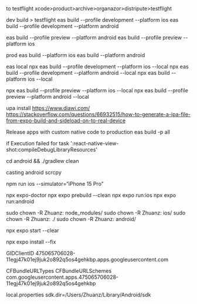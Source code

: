 to testflight
xcode>product>archive>organazor>distripute>testflight


dev build > testflight
eas build --profile development --platform ios
eas build --profile development --platform android


eas build --profile preview --platform android
eas build --profile preview --platform ios

prod
eas build --platform ios
eas build --platform android

eas local
npx eas build --profile development --platform ios --local
npx eas build --profile development --platform android --local
npx eas build --platform ios --local

npx eas build --profile preview --platform ios --local
npx eas build --profile preview --platform android --local


upa install
https://www.diawi.com/
https://stackoverflow.com/questions/66932515/how-to-generate-a-ipa-file-from-expo-build-and-sideload-on-to-real-device


Release apps with custom native code to production
eas build -p all

if  Execution failed for task ':react-native-view-shot:compileDebugLibraryResources'

cd android && ./gradlew clean


casting android
scrcpy

npm run ios --simulator=“iPhone 15 Pro”

npx expo-doctor
npx expo prebuild --clean
npx expo run:ios
npx expo run:android



 sudo  chown -R Zhuanz: node_modules/
 sudo  chown -R Zhuanz: ios/
 sudo  chown -R Zhuanz: ./
 sudo  chown -R Zhuanz: android/

 npx expo start --clear

 npx expo install --fix

<!-- google login  -->
<!-- GIDClientID 不用配  login useeffect的时候config动态配置 -->
<!-- !!! important  expo may generate it automatically with useless value!!! -->
 <key>GIDClientID</key>
  <string>475065706028-11egj47k01ej9juk2o892q5os4gehkbp.apps.googleusercontent.com</string>
  


  <key>CFBundleURLTypes</key>
  <array>
    <dict>
      <key>CFBundleURLSchemes</key>
      <array>
        <string>com.googleusercontent.apps.475065706028-11egj47k01ej9juk2o892q5os4gehkbp</string>
    </array>
  </dict>
  </array>


local.properties
sdk.dir=/Users/Zhuanz/Library/Android/sdk


